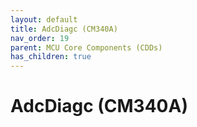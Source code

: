 ```yaml
---
layout: default
title: AdcDiagc (CM340A)
nav_order: 19
parent: MCU Core Components (CDDs)
has_children: true
---
```

# AdcDiagc (CM340A)
